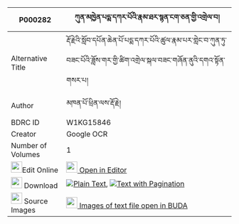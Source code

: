 |P000282|ཀུན་མཁྱེན་པདྨ་དཀར་པོའི་རྣམ་ཐར་སྙན་ངག་ཅན་གྱི་འགྲེལ་བ། 
| --- | --- 
|Alternative Title |རྡོ་རྗེའི་སློབ་དཔོན་ཆེན་པོ་པདྨ་དཀར་པོའི་ཚུལ་རྣམ་པར་གླེང་བ་ཀུན་ཏུ་བཟང་པོའི་ཟློས་གར་གྱི་ཚིག་འགྲེལ་སྐལ་བཟང་གཞོན་ནུའི་དགའ་སྟོན་གསར་པ།
|Author| མཁན་པོ་ཕྲིན་ལས་རྡོ་རྗེ།
|BDRC ID | W1KG15846
|Creator | Google OCR
|Number of Volumes| 1
|<img width="25" src="https://img.icons8.com/color/25/000000/edit-property.png">Edit Online| [<img width="25" src="https://avatars.githubusercontent.com/u/45091458?s=200&v=4"> Open in Editor](http://editor.openpecha.org/P000282)
|<img width="25" src="https://img.icons8.com/fluent/48/000000/download-2.png"/>  Download | [![](https://img.icons8.com/color/20/000000/txt.png)Plain Text](https://github.com/Openpecha/P000282/releases/download/v1/dorje_i_lobpon_chenpo_pema_karpo_i_tsul_nampa_ra_lengwa_kun_tu_zangpo_i_dogar_gyi_tsikdrel_kalzang_shyonnu_i_gaton_sarpa_plain_P00028.zip), [![](https://img.icons8.com/color/20/000000/txt.png)Text with Pagination](https://github.com/Openpecha/P000282/releases/download/v1/dorje_i_lobpon_chenpo_pema_karpo_i_tsul_nampa_ra_lengwa_kun_tu_zangpo_i_dogar_gyi_tsikdrel_kalzang_shyonnu_i_gaton_sarpa_pages_P00028.zip)
|<img width="25" src="https://img.icons8.com/plasticine/100/000000/pictures-folder.png"/>  Source Images | [<img width="25" src="https://library.bdrc.io/icons/BUDA-small.svg"> Images of text file open in BUDA](https://library.bdrc.io/show/bdr:W1KG15846)